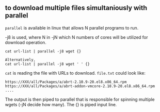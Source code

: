 ## to download multiple files simultaniously with parallel

#### 
`parallel` is available in linux that allows N parallel programs to run. 

-j8 is used, where N in -jN which N numbers of cores will be utilized for download operation.

```
cat url-list | parallel -j8 wget {}

Alternatively,
cat url-list | parallel -j8 wget ' ' {}
```

`cat` is reading the file with URLs to download. `file.txt` could look like:

```
https://XXX/all/Packages/a/abrt-2.10.9-20.el8.x86_64.rpm
https://XXX/all/Packages/a/abrt-addon-vmcore-2.10.9-20.el8.x86_64.rpm
....
```

The output is then piped to parallel that is responsible for spinning multiple wgets (-jN decide how many). The {} is piped input line.